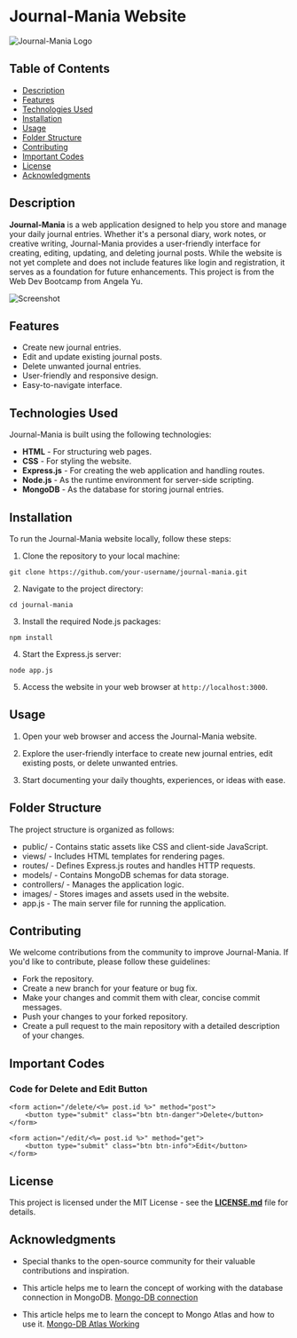 # Journal-Mania Website

![Journal-Mania Logo](./images/logo.png)

## Table of Contents

- [Description](#description)
- [Features](#features)
- [Technologies Used](#technologies-used)
- [Installation](#installation)
- [Usage](#usage)
- [Folder Structure](#folder-structure)
- [Contributing](#contributing)
- [Important Codes](#important-codes)
- [License](#license)
- [Acknowledgments](#acknowledgments)

## Description

**Journal-Mania** is a web application designed to help you store and manage your daily journal entries. Whether it's a personal diary, work notes, or creative writing, Journal-Mania provides a user-friendly interface for creating, editing, updating, and deleting journal posts. While the website is not yet complete and does not include features like login and registration, it serves as a foundation for future enhancements. This project is from the Web Dev Bootcamp from Angela Yu.

![Screenshot](./images/screenshot.png)

## Features

- Create new journal entries.
- Edit and update existing journal posts.
- Delete unwanted journal entries.
- User-friendly and responsive design.
- Easy-to-navigate interface.

## Technologies Used

Journal-Mania is built using the following technologies:

- **HTML** - For structuring web pages.
- **CSS** - For styling the website.
- **Express.js** - For creating the web application and handling routes.
- **Node.js** - As the runtime environment for server-side scripting.
- **MongoDB** - As the database for storing journal entries.

## Installation

To run the Journal-Mania website locally, follow these steps:

1. Clone the repository to your local machine:

```shell
git clone https://github.com/your-username/journal-mania.git
```

2. Navigate to the project directory:

```
cd journal-mania
```

3. Install the required Node.js packages:
```
npm install
```

4. Start the Express.js server:
```
node app.js
```

5. Access the website in your web browser at `http://localhost:3000`.

## Usage
1. Open your web browser and access the Journal-Mania website.

2. Explore the user-friendly interface to create new journal entries, edit existing posts, or delete unwanted entries.

3. Start documenting your daily thoughts, experiences, or ideas with ease.

## Folder Structure
The project structure is organized as follows:

- public/ - Contains static assets like CSS and client-side JavaScript.
- views/ - Includes HTML templates for rendering pages.
- routes/ - Defines Express.js routes and handles HTTP requests.
- models/ - Contains MongoDB schemas for data storage.
- controllers/ - Manages the application logic.
- images/ - Stores images and assets used in the website.
- app.js - The main server file for running the application.

## Contributing
We welcome contributions from the community to improve Journal-Mania. If you'd like to contribute, please follow these guidelines:

- Fork the repository.
- Create a new branch for your feature or bug fix.
- Make your changes and commit them with clear, concise commit messages.
- Push your changes to your forked repository.
- Create a pull request to the main repository with a detailed description of your changes.

## Important Codes

### Code for Delete and Edit Button
```
<form action="/delete/<%= post.id %>" method="post">
    <button type="submit" class="btn btn-danger">Delete</button>
</form>

<form action="/edit/<%= post.id %>" method="get">
    <button type="submit" class="btn btn-info">Edit</button>
</form>

```

## License
This project is licensed under the MIT License - see the <u>**LICENSE.md**</u> file for details.

## Acknowledgments
- Special thanks to the open-source community for their valuable contributions and inspiration.

- This article helps me to learn the concept of working with the database connection in MongoDB.
[Mongo-DB connection](https://medium.com/featurepreneur/connect-mongodb-database-to-express-server-step-by-step-53e548bb4967)

- This article helps me to learn the concept to Mongo Atlas and how to use it.
[Mongo-DB Atlas Working](https://medium.com/featurepreneur/working-mongodb-5ae6a9d53462)

